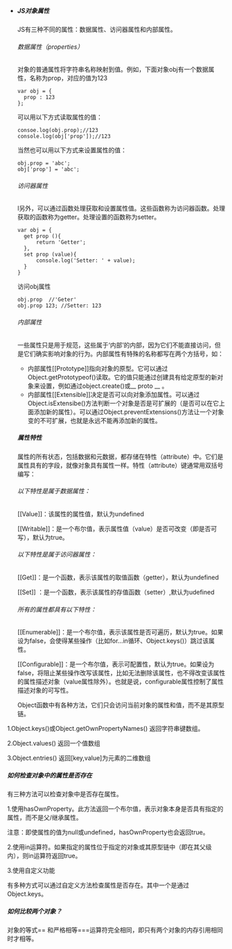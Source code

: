 - ##### JS对象属性

  JS有三种不同的属性：数据属性、访问器属性和内部属性。

  ###### 数据属性（properties）

  对象的普通属性将字符串名称映射到值。例如，下面对象obj有一个数据属性，名称为prop，对应的值为123

  ```
  var obj = {
  	prop : 123
  };
  ```

  可以用以下方式读取属性的值：

  ```
  consoe.log(obj.prop);//123
  console.log(obj['prop']);//123
  ```

  当然也可以用以下方式来设置属性的值：

  ```
  obj.prop = 'abc';
  obj['prop'] = 'abc';
  ```

  ###### 访问器属性

  l另外，可以通过函数处理获取和设置属性值。这些函数称为访问器函数。处理获取的函数称为getter。处理设置的函数称为setter。

  ```
  var obj = {
  	get prop (){
  		return 'Getter';
  	},
  	set prop (value){
  		console.log('Setter: ' + value);
  	}
  }
  ```

  访问obj属性

  ```
  obj.prop  //'Geter'
  obj.prop 123; //Setter: 123
  ```

  ###### 内部属性

  一些属性只是用于规范，这些属于‘内部’的内部，因为它们不能直接访问，但是它们确实影响对象的行为。内部属性有特殊的名称都写在两个方括号，如：

  - 内部属性[[Prototype]]指向对象的原型。它可以通过Object.getPrototypeof()读取。它的值只能通过创建具有给定原型的新对象来设置，例如通过object.create()或__ proto __ 。
  - 内部属性[[Extensible]]决定是否可以向对象添加属性。可以通过Object.isExtensibe()方法判断一个对象是否是可扩展的（是否可以在它上面添加新的属性）。可以通过Object.preventExtensions()方法让一个对象变的不可扩展，也就是永远不能再添加新的属性。

  ##### 属性特性

  属性的所有状态，包括数据和元数据，都存储在特性（attribute）中。它们是属性具有的字段，就像对象具有属性一样。特性（attribute）键通常用双括号编写：

  ###### 以下特性是属于数据属性：

  [[Value]]：该属性的属性值，默认为undefined

  [[Writable]]：是一个布尔值，表示属性值（value）是否可改变（即是否可写），默认为true。

  ###### 以下特性是属于访问器属性：

  [[Get]]：是一个函数，表示该属性的取值函数（getter），默认为undefined

  [[Set]] ：是一个函数，表示该属性的存值函数（setter）,默认为udefined

  ###### 所有的属性都具有以下特性：

  [[Enumerable]]：是一个布尔值，表示该属性是否可遍历，默认为true。如果设为false，会使得某些操作（比如for...in循环、Object.keys()）跳过该属性。

  [[Configurable]]：是一个布尔值，表示可配置性，默认为true。如果设为false，将阻止某些操作改写该属性，比如无法删除该属性，也不得改变该属性的属性描述对象（value属性除外）。也就是说，configurable属性控制了属性描述对象的可写性。
  
  Object函数中有各种方法，它们只会访问当前对象的属性和值，而不是其原型链。

1.Object.keys()或Object.getOwnPropertyNames() 返回字符串键数组。

2.Object.values() 返回一个值数组

3.Object.entries() 返回[key,value]为元素的二维数组

##### 如何检查对象中的属性是否存在

有三种方法可以检查对象中是否存在属性。

1.使用hasOwnProperty。此方法返回一个布尔值，表示对象本身是否具有指定的属性，而不是父/继承属性。

注意：即使属性的值为null或undefined，hasOwnProperty也会返回true。

2.使用in运算符。如果指定的属性位于指定的对象或其原型链中（即在其父级内），则in运算符返回true。

3.使用自定义功能

有多种方式可以通过自定义方法检查属性是否存在。其中一个是通过Object.keys。

##### 如何比较两个对象？

对象的等式== 和严格相等===运算符完全相同，即只有两个对象的内存引用相同时才相等。

